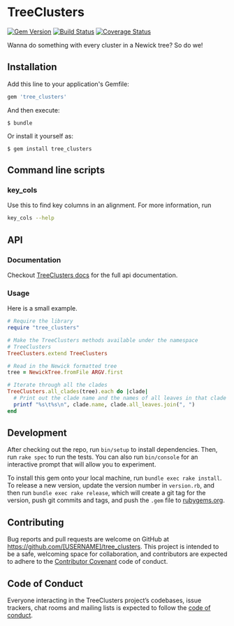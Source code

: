 # TreeClusters

[![Gem Version](https://badge.fury.io/rb/tree_clusters.svg)](http://badge.fury.io/rb/tree_clusters) [![Build Status](https://travis-ci.org/mooreryan/tree_clusters.svg?branch=master)](https://travis-ci.org/mooreryan/tree_clusters) [![Coverage Status](https://coveralls.io/repos/mooreryan/tree_clusters/badge.svg)](https://coveralls.io/r/mooreryan/tree_clusters)

Wanna do something with every cluster in a Newick tree? So do we!

## Installation

Add this line to your application's Gemfile:

```ruby
gem 'tree_clusters'
```

And then execute:

    $ bundle

Or install it yourself as:

    $ gem install tree_clusters

## Command line scripts

### key_cols

Use this to find key columns in an alignment.  For more information, run

```bash
key_cols --help
```

## API 

### Documentation

Checkout
[TreeClusters docs](http://rubydoc.info/gems/tree_clusters)
for the full api documentation.

### Usage

Here is a small example.

```ruby
# Require the library
require "tree_clusters"

# Make the TreeClusters methods available under the namespace
# TreeClusters
TreeClusters.extend TreeClusters

# Read in the Newick formatted tree
tree = NewickTree.fromFile ARGV.first

# Iterate through all the clades
TreeClusters.all_clades(tree).each do |clade|
  # Print out the clade name and the names of all leaves in that clade
  printf "%s\t%s\n", clade.name, clade.all_leaves.join(", ")
end
```

## Development

After checking out the repo, run `bin/setup` to install dependencies. Then, run `rake spec` to run the tests. You can also run `bin/console` for an interactive prompt that will allow you to experiment.

To install this gem onto your local machine, run `bundle exec rake install`. To release a new version, update the version number in `version.rb`, and then run `bundle exec rake release`, which will create a git tag for the version, push git commits and tags, and push the `.gem` file to [rubygems.org](https://rubygems.org).

## Contributing

Bug reports and pull requests are welcome on GitHub at https://github.com/[USERNAME]/tree_clusters. This project is intended to be a safe, welcoming space for collaboration, and contributors are expected to adhere to the [Contributor Covenant](http://contributor-covenant.org) code of conduct.

## Code of Conduct

Everyone interacting in the TreeClusters project’s codebases, issue trackers, chat rooms and mailing lists is expected to follow the [code of conduct](https://github.com/[USERNAME]/tree_clusters/blob/master/CODE_OF_CONDUCT.md).

